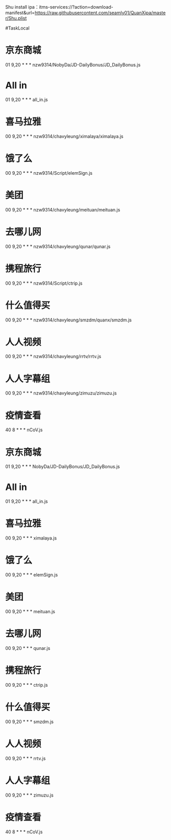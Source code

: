 
Shu install ipa：itms-services://?action=download-manifest&amp;url=https://raw.githubusercontent.com/seamly01/QuanXipa/master/Shu.plist

#TaskLocal

# 京东商城
01 9,20 * * * nzw9314/NobyDa/JD-DailyBonus/JD_DailyBonus.js
# All in
01 9,20 * * * all_in.js
# 喜马拉雅
00 9,20 * * * nzw9314/chavyleung/ximalaya/ximalaya.js
# 饿了么
00 9,20 * * * nzw9314/Script/elemSign.js
# 美团
00 9,20 * * * nzw9314/chavyleung/meituan/meituan.js
# 去哪儿网
00 9,20 * * * nzw9314/chavyleung/qunar/qunar.js
# 携程旅行
00 9,20 * * * nzw9314/Script/ctrip.js
# 什么值得买
00 9,20 * * * nzw9314/chavyleung/smzdm/quanx/smzdm.js
# 人人视频
00 9,20 * * * nzw9314/chavyleung/rrtv/rrtv.js
# 人人字幕组
00 9,20 * * * nzw9314/chavyleung/zimuzu/zimuzu.js
# 疫情查看 
40 8 * * * nCoV.js



# 京东商城
01 9,20 * * * NobyDa/JD-DailyBonus/JD_DailyBonus.js
# All in
01 9,20 * * * all_in.js
# 喜马拉雅
00 9,20 * * * ximalaya.js
# 饿了么
00 9,20 * * * elemSign.js
# 美团
00 9,20 * * * meituan.js
# 去哪儿网
00 9,20 * * * qunar.js
# 携程旅行
00 9,20 * * * ctrip.js
# 什么值得买
00 9,20 * * * smzdm.js
# 人人视频
00 9,20 * * * rrtv.js
# 人人字幕组
00 9,20 * * * zimuzu.js
# 疫情查看 
40 8 * * * nCoV.js

